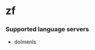 <!--- THIS DOCUMENT IS AUTOMATICALLY GENERATED, DON'T EDIT IT -->
# zf

### Supported language servers

- dolmenls
